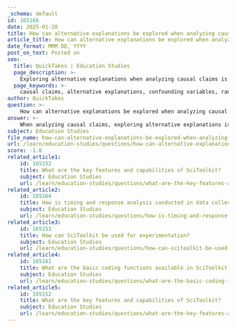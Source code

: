 ```yaml
---
_schema: default
id: 165166
date: 2025-01-28
title: How can alternative explanations be explored when analyzing causal claims?
article_title: How can alternative explanations be explored when analyzing causal claims?
date_format: MMM DD, YYYY
post_on_text: Posted on
seo:
  title: QuickTakes | Education Studies
  page_description: >-
    Exploring alternative explanations when analyzing causal claims is essential for understanding the relationships between variables, involving strategies like identifying confounding variables, using randomized controlled trials, conducting longitudinal studies, performing statistical controls, and engaging in peer review.
  page_keywords: >-
    causal claims, alternative explanations, confounding variables, randomized controlled trials, longitudinal studies, statistical controls, alternative hypotheses, peer review, research design, correlation versus causation
author: QuickTakes
question: >-
    How can alternative explanations be explored when analyzing causal claims?
answer: >-
    When analyzing causal claims, exploring alternative explanations is essential to ensure a comprehensive understanding of the relationships between variables. Here are several strategies to effectively explore these alternative explanations:\n\n1. **Identify Confounding Variables**: Confounding variables are external factors that may influence both the independent and dependent variables, potentially leading to a false impression of causation. For instance, if a study suggests that increased physical activity leads to weight loss, it is crucial to consider whether dietary habits or metabolic rates could also be influencing the results. Identifying and controlling for these confounding variables can help clarify the true nature of the relationship.\n\n2. **Use Randomized Controlled Trials (RCTs)**: RCTs are considered the gold standard in experimental research for establishing causation. By randomly assigning participants to treatment and control groups, researchers can minimize the impact of confounding variables and better isolate the effect of the independent variable on the dependent variable. This design helps to rule out alternative explanations by ensuring that any observed effects are likely due to the intervention being tested.\n\n3. **Conduct Longitudinal Studies**: Longitudinal studies track the same subjects over time, allowing researchers to observe changes and establish temporal relationships between variables. This approach can help determine whether changes in the independent variable precede changes in the dependent variable, thereby supporting or refuting causal claims. It also allows for the examination of how other variables may influence the relationship over time.\n\n4. **Perform Statistical Controls**: Utilizing statistical techniques, such as regression analysis, can help control for potential confounding variables. By including these variables in the analysis, researchers can assess the strength and significance of the relationship between the primary independent and dependent variables while accounting for the influence of other factors.\n\n5. **Explore Alternative Hypotheses**: Actively considering and testing alternative hypotheses can provide insights into other potential explanations for the observed outcomes. For example, if a study finds that a new medication reduces symptoms of a disease, researchers should also investigate whether the improvement could be attributed to a placebo effect or other concurrent treatments the participants may be receiving.\n\n6. **Engage in Peer Review and Replication**: Sharing research findings with the scientific community through peer review can help identify overlooked alternative explanations. Additionally, replication studies can confirm the original findings and help establish whether the observed effects are consistent across different populations and settings.\n\n7. **Critical Evaluation of Research Design**: A thorough examination of the research design is crucial. This includes assessing whether the study adequately controlled for biases, whether the sample size was sufficient, and whether the methods used for data collection were appropriate. A well-designed study is more likely to yield valid conclusions regarding causal relationships.\n\nBy employing these strategies, researchers can effectively explore alternative explanations and enhance the validity of their causal claims. Understanding that correlation does not imply causation is fundamental, and being open to alternative explanations fosters a more rigorous and critical approach to research.
subject: Education Studies
file_name: how-can-alternative-explanations-be-explored-when-analyzing-causal-claims.md
url: /learn/education-studies/questions/how-can-alternative-explanations-be-explored-when-analyzing-causal-claims
score: -1.0
related_article1:
    id: 165152
    title: What are the key features and capabilities of SciToolkit?
    subject: Education Studies
    url: /learn/education-studies/questions/what-are-the-key-features-and-capabilities-of-scitoolkit
related_article2:
    id: 165164
    title: How is timing and response analysis conducted in data collection techniques?
    subject: Education Studies
    url: /learn/education-studies/questions/how-is-timing-and-response-analysis-conducted-in-data-collection-techniques
related_article3:
    id: 165153
    title: How can SciToolkit be used for experimentation?
    subject: Education Studies
    url: /learn/education-studies/questions/how-can-scitoolkit-be-used-for-experimentation
related_article4:
    id: 165161
    title: What are the basic coding functions available in SciToolkit for creating experiments?
    subject: Education Studies
    url: /learn/education-studies/questions/what-are-the-basic-coding-functions-available-in-scitoolkit-for-creating-experiments
related_article5:
    id: 165152
    title: What are the key features and capabilities of SciToolkit?
    subject: Education Studies
    url: /learn/education-studies/questions/what-are-the-key-features-and-capabilities-of-scitoolkit
---
```


&nbsp;